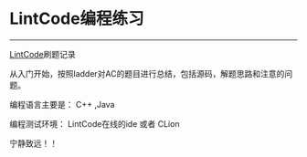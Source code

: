 ﻿# LintCode编程练习

---

[LintCode](http://www.lintcode.com/zh-cn/problem/)刷题记录

从入门开始，按照ladder对AC的题目进行总结，包括源码，解题思路和注意的问题。

编程语言主要是： C++ ,Java 

编程测试环境： LintCode在线的ide 或者 CLion 

宁静致远！！




